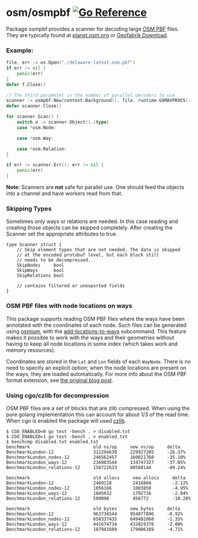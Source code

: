 osm/osmpbf [![Go Reference](https://pkg.go.dev/badge/github.com/paulmach/osm.svg)](https://pkg.go.dev/github.com/paulmach/osm/osmpbf)
==========

Package osmpbf provides a scanner for decoding large [OSM PBF](https://wiki.openstreetmap.org/wiki/PBF_Format) files.
They are typically found at [planet.osm.org](https://planet.openstreetmap.org/) or [Geofabrik Download](https://download.geofabrik.de/).

### Example:

```go
file, err := os.Open("./delaware-latest.osm.pbf")
if err != nil {
	panic(err)
}
defer f.Close()

// The third parameter is the number of parallel decoders to use.
scanner := osmpbf.New(context.Background(), file, runtime.GOMAXPROCS(-1))
defer scanner.Close()

for scanner.Scan() {
	switch o := scanner.Object().(type)
	case *osm.Node:

	case *osm.Way:

	case *osm.Relation:
}

if err := scanner.Err(); err != nil {
	panic(err)
}
```

**Note:** Scanners are **not** safe for parallel use. One should feed the
objects into a channel and have workers read from that.

### Skipping Types

Sometimes only ways or relations are needed. In this case reading and creating
those objects can be skipped completely. After creating the Scanner set the appropriate
attributes to true.

```
type Scanner struct {
	// Skip element types that are not needed. The data is skipped
	// at the encoded protobuf level, but each block still
	// needs to be decompressed.
	SkipNodes     bool
	SkipWays      bool
	SkipRelations bool

	// contains filtered or unexported fields
}
```

### OSM PBF files with node locations on ways

This package supports reading OSM PBF files where the ways have been annotated with the coordinates of each node. Such files can be generated using [osmium](https://osmcode.org/osmium-tool), with the [add-locations-to-ways](https://docs.osmcode.org/osmium/latest/osmium-add-locations-to-ways.html) subcommand. This feature makes it possible to work with the ways and their geometries without having to keep all node locations in some index (which takes work and memory resources).

Coordinates are stored in the `Lat` and `Lon` fields of each `WayNode`. There is no need to specify an explicit option; when the node locations are present on the ways, they are loaded automatically. For more info about the OSM PBF format extension, see [the original blog post](https://blog.jochentopf.com/2016-04-20-node-locations-on-ways.html).

### Using cgo/czlib for decompression

OSM PBF files are a set of blocks that are zlib compressed. When using the pure golang
implementation this can account for about 1/3 of the read time. When cgo is enabled
the package will used [czlib](https://github.com/DataDog/czlib).

```
$ CGO_ENABLED=0 go test -bench . > disabled.txt
$ CGO_ENABLED=1 go test -bench . > enabled.txt
$ benchcmp disabled.txt enabled.txt
benchmark                        old ns/op     new ns/op     delta
BenchmarkLondon-12               312294630     229927205     -26.37%
BenchmarkLondon_nodes-12         246562457     160021768     -35.10%
BenchmarkLondon_ways-12          216803544     134747327     -37.85%
BenchmarkLondon_relations-12     158722633     80560144      -49.24%

benchmark                        old allocs     new allocs     delta
BenchmarkLondon-12               2469128        2416804        -2.12%
BenchmarkLondon_nodes-12         1056166        1003850        -4.95%
BenchmarkLondon_ways-12          1845032        1792716        -2.84%
BenchmarkLondon_relations-12     509090         456772         -10.28%

benchmark                        old bytes     new bytes     delta
BenchmarkLondon-12               963734544     954877896     -0.92%
BenchmarkLondon_nodes-12         658337435     649482060     -1.35%
BenchmarkLondon_ways-12          441674734     432819378     -2.00%
BenchmarkLondon_relations-12     187941609     179086389     -4.71%
```
